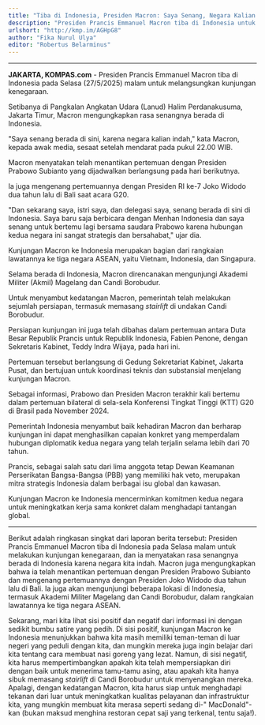 ```yaml
---
title: "Tiba di Indonesia, Presiden Macron: Saya Senang, Negara Kalian Indah"
description: "Presiden Prancis Emmanuel Macron tiba di Indonesia untuk kunjungan kenegaraan. Macron mengaku senang tiba di Indonesia. "
urlshort: "http://kmp.im/AGHpG8"
author: "Fika Nurul Ulya"
editor: "Robertus Belarminus"
---
```


---

**JAKARTA, KOMPAS.com** - Presiden Prancis Emmanuel Macron tiba di Indonesia pada Selasa (27/5/2025) malam untuk melangsungkan kunjungan kenegaraan.

Setibanya di Pangkalan Angkatan Udara (Lanud) Halim Perdanakusuma, Jakarta Timur, Macron mengungkapkan rasa senangnya berada di Indonesia.

\"Saya senang berada di sini, karena negara kalian indah,\" kata Macron, kepada awak media, sesaat setelah mendarat pada pukul 22.00 WIB.

Macron menyatakan telah menantikan pertemuan dengan Presiden Prabowo Subianto yang dijadwalkan berlangsung pada hari berikutnya.

Ia juga mengenang pertemuannya dengan Presiden RI ke-7 Joko Widodo dua tahun lalu di Bali saat acara G20.

\"Dan sekarang saya, istri saya, dan delegasi saya, senang berada di sini di Indonesia. Saya baru saja berbicara dengan Menhan Indonesia dan saya senang untuk bertemu lagi bersama saudara Prabowo karena hubungan kedua negara ini sangat strategis dan bersahabat,\" ujar dia.

Kunjungan Macron ke Indonesia merupakan bagian dari rangkaian lawatannya ke tiga negara ASEAN, yaitu Vietnam, Indonesia, dan Singapura.

Selama berada di Indonesia, Macron direncanakan mengunjungi Akademi Militer (Akmil) Magelang dan Candi Borobudur.

Untuk menyambut kedatangan Macron, pemerintah telah melakukan sejumlah persiapan, termasuk memasang *stairlift* di undakan Candi Borobudur.

Persiapan kunjungan ini juga telah dibahas dalam pertemuan antara Duta Besar Republik Prancis untuk Republik Indonesia, Fabien Penone, dengan Sekretaris Kabinet, Teddy Indra Wijaya, pada hari ini.

Pertemuan tersebut berlangsung di Gedung Sekretariat Kabinet, Jakarta Pusat, dan bertujuan untuk koordinasi teknis dan substansial menjelang kunjungan Macron.

Sebagai informasi, Prabowo dan Presiden Macron terakhir kali bertemu dalam pertemuan bilateral di sela-sela Konferensi Tingkat Tinggi (KTT) G20 di Brasil pada November 2024.

Pemerintah Indonesia menyambut baik kehadiran Macron dan berharap kunjungan ini dapat menghasilkan capaian konkret yang memperdalam hubungan diplomatik kedua negara yang telah terjalin selama lebih dari 70 tahun.

Prancis, sebagai salah satu dari lima anggota tetap Dewan Keamanan Perserikatan Bangsa-Bangsa (PBB) yang memiliki hak veto, merupakan mitra strategis Indonesia dalam berbagai isu global dan kawasan.

Kunjungan Macron ke Indonesia mencerminkan komitmen kedua negara untuk meningkatkan kerja sama konkret dalam menghadapi tantangan global.

---
Berikut adalah ringkasan singkat dari laporan berita tersebut: Presiden Prancis Emmanuel Macron tiba di Indonesia pada Selasa malam untuk melakukan kunjungan kenegaraan, dan ia menyatakan rasa senangnya berada di Indonesia karena negara kita indah. Macron juga mengungkapkan bahwa ia telah menantikan pertemuan dengan Presiden Prabowo Subianto dan mengenang pertemuannya dengan Presiden Joko Widodo dua tahun lalu di Bali. Ia juga akan mengunjungi beberapa lokasi di Indonesia, termasuk Akademi Militer Magelang dan Candi Borobudur, dalam rangkaian lawatannya ke tiga negara ASEAN.

Sekarang, mari kita lihat sisi positif dan negatif dari informasi ini dengan sedikit bumbu satire yang pedih. Di sisi positif, kunjungan Macron ke Indonesia menunjukkan bahwa kita masih memiliki teman-teman di luar negeri yang peduli dengan kita, dan mungkin mereka juga ingin belajar dari kita tentang cara membuat nasi goreng yang lezat. Namun, di sisi negatif, kita harus mempertimbangkan apakah kita telah mempersiapkan diri dengan baik untuk menerima tamu-tamu asing, atau apakah kita hanya sibuk memasang *stairlift* di Candi Borobudur untuk menyenangkan mereka. Apalagi, dengan kedatangan Macron, kita harus siap untuk menghadapi tekanan dari luar untuk meningkatkan kualitas pelayanan dan infrastruktur kita, yang mungkin membuat kita merasa seperti sedang di-" MacDonald"-kan (bukan maksud menghina restoran cepat saji yang terkenal, tentu saja!).
